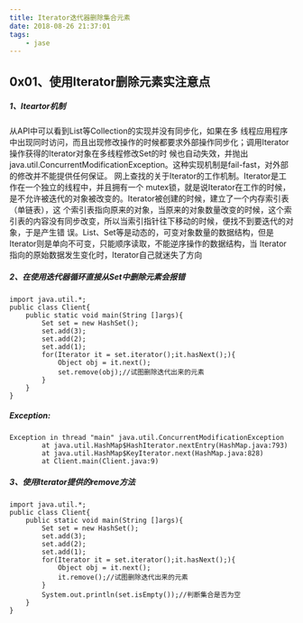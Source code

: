 ```yaml
---
title: Iterator迭代器删除集合元素
date: 2018-08-26 21:37:01
tags:
	- jase
---
```


## 0x01、使用Iterator删除元素实注意点

##### 1、Iteartor机制
从API中可以看到List等Collection的实现并没有同步化，如果在多 线程应用程序中出现同时访问，而且出现修改操作的时候都要求外部操作同步化；调用Iterator操作获得的Iterator对象在多线程修改Set的时 候也自动失效，并抛出<!-- more --> java.util.ConcurrentModificationException。这种实现机制是fail-fast，对外部 的修改并不能提供任何保证。
网上查找的关于Iterator的工作机制。Iterator是工作在一个独立的线程中，并且拥有一个 mutex锁，就是说Iterator在工作的时候，是不允许被迭代的对象被改变的。Iterator被创建的时候，建立了一个内存索引表（单链表），这 个索引表指向原来的对象，当原来的对象数量改变的时候，这个索引表的内容没有同步改变，所以当索引指针往下移动的时候，便找不到要迭代的对象，于是产生错 误。List、Set等是动态的，可变对象数量的数据结构，但是Iterator则是单向不可变，只能顺序读取，不能逆序操作的数据结构，当 Iterator指向的原始数据发生变化时，Iterator自己就迷失了方向 

##### 2、在使用迭代器循环直接从Set中删除元素会报错

```
import java.util.*;
public class Client{
    public static void main(String []args){
        Set set = new HashSet();
        set.add(3);
        set.add(2);
        set.add(1);
        for(Iterator it = set.iterator();it.hasNext();){
            Object obj = it.next();
            set.remove(obj);//试图删除迭代出来的元素
        }
    }
}
```

##### Exception:

```
Exception in thread "main" java.util.ConcurrentModificationException
        at java.util.HashMap$HashIterator.nextEntry(HashMap.java:793)
        at java.util.HashMap$KeyIterator.next(HashMap.java:828)
        at Client.main(Client.java:9)
```

##### 3、使用Iterator提供的remove方法

```
import java.util.*;
public class Client{
    public static void main(String []args){
        Set set = new HashSet();
        set.add(3);
        set.add(2);
        set.add(1);
        for(Iterator it = set.iterator();it.hasNext();){
            Object obj = it.next();
            it.remove();//试图删除迭代出来的元素
        }
        System.out.println(set.isEmpty());//判断集合是否为空
    }
}
```

